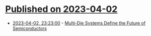 # [Published on 2023-04-02](index.md)

* [2023-04-02, 23:23:00](https://soylentnews.org/article.pl?sid=23/04/01/0946216&from=rss) - [Multi-Die Systems Define the Future of Semiconductors](https://soylentnews.org/article.pl?sid=23/04/01/0946216&from=rss)
